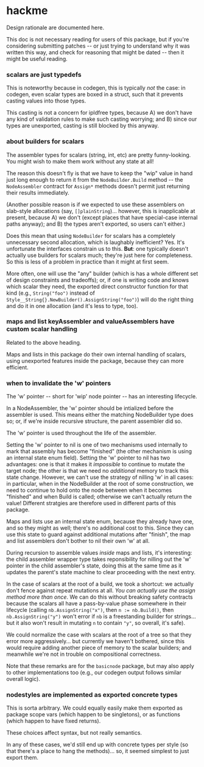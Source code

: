 hackme
======

Design rationale are documented here.

This doc is not necessary reading for users of this package,
but if you're considering submitting patches -- or just trying to understand
why it was written this way, and check for reasoning that might be dated --
then it might be useful reading.

### scalars are just typedefs

This is noteworthy because in codegen, this is typically *not* the case:
in codegen, even scalar types are boxed in a struct, such that it prevents
casting values into those types.

This casting is not a concern for ipldfree types, because
A) we don't have any kind of validation rules to make such casting worrying; and
B) since our types are unexported, casting is still blocked by this anyway.

### about builders for scalars

The assembler types for scalars (string, int, etc) are pretty funny-looking.
You might wish to make them work without any state at all!

The reason this doesn't fly is that we have to keep the "wip" value in hand
just long enough to return it from the `NodeBuilder.Build` method -- the
`NodeAssembler` contract for `Assign*` methods doesn't permit just returning
their results immediately.

(Another possible reason is if we expected to use these assemblers on
slab-style allocations (say, `[]plainString`)...
however, this is inapplicable at present, because
A) we don't (except places that have special-case internal paths anyway); and
B) the types aren't exported, so users can't either.)

Does this mean that using `NodeBuilder` for scalars has a completely
unnecessary second allocation, which is laughably inefficient?  Yes.
It's unfortunate the interfaces constrain us to this.
**But**: one typically doesn't actually use builders for scalars much;
they're just here for completeness.
So this is less of a problem in practice than it might at first seem.

More often, one will use the "any" builder (which is has a whole different set
of design constraints and tradeoffs);
or, if one is writing code and knows which scalar they need, the exported
direct constructor function for that kind
(e.g., `String("foo")` instead of `Style__String{}.NewBuilder().AssignString("foo")`)
will do the right thing and do it in one allocation (and it's less to type, too).

### maps and list keyAssembler and valueAssemblers have custom scalar handling

Related to the above heading.

Maps and lists in this package do their own internal handling of scalars,
using unexported features inside the package, because they can more efficient.

### when to invalidate the 'w' pointers

The 'w' pointer -- short for 'wip' node pointer -- has an interesting lifecycle.

In a NodeAssembler, the 'w' pointer should be intialized before the assembler is used.
This means either the matching NodeBuilder type does so; or,
if we're inside recursive structure, the parent assembler did so.

The 'w' pointer is used throughout the life of the assembler.

Setting the 'w' pointer to nil is one of two mechanisms used internally
to mark that assembly has become "finished" (the other mechanism is using
an internal state enum field).
Setting the 'w' pointer to nil has two advantages:
one is that it makes it *impossible* to continue to mutate the target node;
the other is that we need no *additional* memory to track this state change.
However, we can't use the strategy of nilling 'w' in all cases: in particular,
when in the NodeBuilder at the root of some construction,
we need to continue to hold onto the node between when it becomes "finished"
and when Build is called; otherwise we can't actually return the value!
Different stratgies are therefore used in different parts of this package.

Maps and lists use an internal state enum, because they already have one,
and so they might as well; there's no additional cost to this.
Since they can use this state to guard against additional mutations after "finish",
the map and list assemblers don't bother to nil their own 'w' at all.

During recursion to assemble values _inside_ maps and lists, it's interesting:
the child assembler wrapper type takes reponsibility for nilling out
the 'w' pointer in the child assembler's state, doing this at the same time as
it updates the parent's state machine to clear proceeding with the next entry.

In the case of scalars at the root of a build, we took a shortcut:
we actually don't fence against repeat mutations at all.
*You can actually use the assign method more than once*.
We can do this without breaking safety contracts because the scalars
all have a pass-by-value phase somewhere in their lifecycle
(calling `nb.AssignString("x")`, then `n := nb.Build()`, then `nb.AssignString("y")`
won't error if `nb` is a freestanding builder for strings... but it also
won't result in mutating `n` to contain `"y"`, so overall, it's safe).

We could normalize the case with scalars at the root of a tree so that they
error more aggressively... but currently we haven't bothered, since this would
require adding another piece of memory to the scalar builders; and meanwhile
we're not in trouble on compositional correctness.

Note that these remarks are for the `basicnode` package, but may also
apply to other implementations too (e.g., our codegen output follows similar
overall logic).

### nodestyles are implemented as exported concrete types

This is sorta arbitrary.  We could equally easily make them exported as
package scope vars (which happen to be singletons), or as functions
(which happen to have fixed returns).

These choices affect syntax, but not really semantics.

In any of these cases, we'd still end up with concrete types per style
(so that there's a place to hang the methods)... so, it seemed simplest
to just export them.
